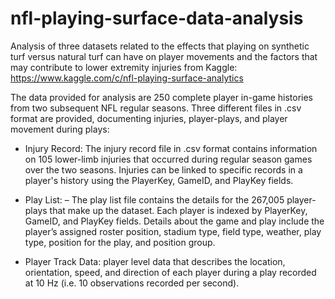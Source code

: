 # nfl-playing-surface-data-analysis

Analysis of three datasets related to the effects that playing on synthetic turf versus natural turf can have on player movements and the factors that may contribute to lower extremity injuries from Kaggle: https://www.kaggle.com/c/nfl-playing-surface-analytics

The data provided for analysis are 250 complete player in-game histories from two subsequent NFL regular seasons. Three different files in .csv format are provided, documenting injuries, player-plays, and player movement during plays:

- Injury Record: The injury record file in .csv format contains information on 105 lower-limb injuries that occurred during regular season games over the two seasons. Injuries can be linked to specific records in a player's history using the PlayerKey, GameID, and PlayKey fields.

- Play List: – The play list file contains the details for the 267,005 player-plays that make up the dataset. Each player is indexed by PlayerKey, GameID, and PlayKey fields. Details about the game and play include the player’s assigned roster position, stadium type, field type, weather, play type, position for the play, and position group.

- Player Track Data: player level data that describes the location, orientation, speed, and direction of each player during a play recorded at 10 Hz (i.e. 10 observations recorded per second).
